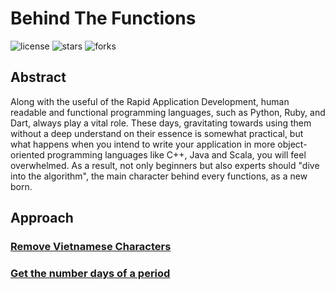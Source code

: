 # Behind The Functions

![license](https://img.shields.io/github/license/nitsvutt/behind-the-functions)
![stars](https://img.shields.io/github/stars/nitsvutt/behind-the-functions)
![forks](https://img.shields.io/github/forks/nitsvutt/behind-the-functions)

## Abstract

Along with the useful of the Rapid Application Development, human readable and functional programming languages, such as Python, Ruby, and Dart, always play a vital role. These days, gravitating towards using them without a deep understand on their essence is somewhat practical, but what happens when you intend to write your application in more object-oriented programming languages like C++, Java and Scala, you will feel overwhelmed. As a result, not only beginners but also experts should "dive into the algorithm", the main character behind every functions, as a new born.

## Approach

### <a href="https://github.com/nitsvutt/behind-the-functions/blob/main/remove-vietnamese-characters">Remove Vietnamese Characters</a>
### <a href="https://github.com/nitsvutt/behind-the-functions/blob/main/get-num-days-per-period">Get the number days of a period</a>
